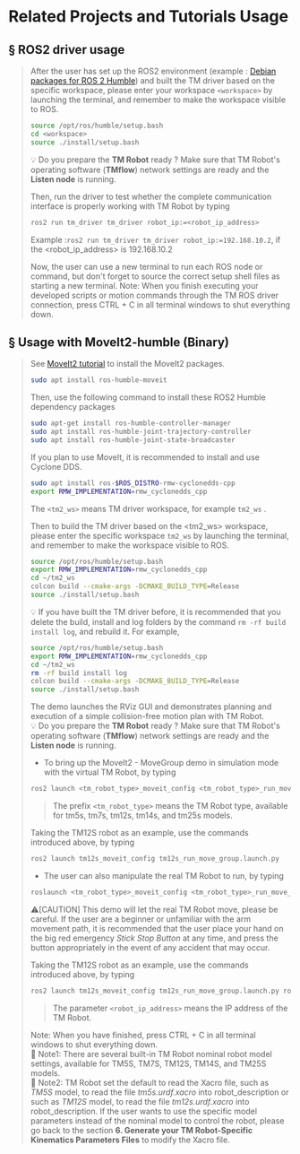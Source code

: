 # __Related Projects and Tutorials Usage__
## &sect; ROS2 driver usage
> 
> After the user has set up the ROS2 environment (example : [Debian packages for ROS 2 Humble](https://docs.ros.org/en/humble/Installation/Ubuntu-Install-Debians.html)) and built the TM driver based on the specific workspace, please enter your workspace `<workspace>` by launching the terminal, and remember to make the workspace visible to ROS. 
>
>
> ```bash
> source /opt/ros/humble/setup.bash
> cd <workspace>
> source ./install/setup.bash
> ```
> :bulb: Do you prepare the __TM Robot__ ready ? Make sure that TM Robot's operating software (__TMflow__) network settings are ready and the __Listen node__ is running. 
> 
> Then, run the driver to test whether the complete communication interface is properly working with TM Robot by typing 
>
>```bash
> ros2 run tm_driver tm_driver robot_ip:=<robot_ip_address>
>```
> Example :``ros2 run tm_driver tm_driver robot_ip:=192.168.10.2``, if the <robot_ip_address> is 192.168.10.2
>
> Now, the user can use a new terminal to run each ROS node or command, but don't forget to source the correct setup shell files as starting a new terminal.
> Note: When you finish executing your developed scripts or motion commands through the TM ROS driver connection, press CTRL + C in all terminal windows to shut everything down.

## &sect; Usage with MoveIt2-humble (Binary)
>
> See [MoveIt2 tutorial](https://moveit.ros.org/install-moveit2/binary/) to install the MoveIt2 packages.<br/>
> ```bash
> sudo apt install ros-humble-moveit
> ```
> Then, use the following command to install these ROS2 Humble dependency packages
> ```bash
> sudo apt-get install ros-humble-controller-manager
> sudo apt install ros-humble-joint-trajectory-controller
> sudo apt install ros-humble-joint-state-broadcaster
> ```
>
> If you plan to use MoveIt, it is recommended to install and use Cyclone DDS.
> ```bash
> sudo apt install ros-$ROS_DISTRO-rmw-cyclonedds-cpp
> export RMW_IMPLEMENTATION=rmw_cyclonedds_cpp
> ```
>
> The `<tm2_ws>` means TM driver workspace, for example `tm2_ws` .<br/>
>
>
> Then to build the TM driver based on the <tm2_ws> workspace, please enter the specific workspace `tm2_ws` by launching the terminal, and remember to make the workspace visible to ROS.<br/>
>
>
> ```bash
> source /opt/ros/humble/setup.bash
> export RMW_IMPLEMENTATION=rmw_cyclonedds_cpp
> cd ~/tm2_ws
> colcon build --cmake-args -DCMAKE_BUILD_TYPE=Release
> source ./install/setup.bash
> ```
>
> :bulb: If you have built the TM driver before, it is recommended that you delete the build, install and log folders by the command `rm -rf build install log`, and rebuild it. For example,<br/>
>
>
> ```bash
> source /opt/ros/humble/setup.bash
> export RMW_IMPLEMENTATION=rmw_cyclonedds_cpp
> cd ~/tm2_ws
> rm -rf build install log
> colcon build --cmake-args -DCMAKE_BUILD_TYPE=Release
> source ./install/setup.bash
> ```
>
> The demo launches the RViz GUI and demonstrates planning and execution of a simple collision-free motion plan with TM Robot.<br/> 
> :bulb: Do you prepare the __TM Robot__ ready ? Make sure that TM Robot's operating software (__TMflow__) network settings are ready and the __Listen node__ is running.<br/>
>
> * To bring up the MoveIt2 - MoveGroup demo in simulation mode with the virtual TM Robot, by typing<br/>
>
>
> ```bash
> ros2 launch <tm_robot_type>_moveit_config <tm_robot_type>_run_move_group.launch.py
> ```
>
>> The prefix `<tm_robot_type>` means the TM Robot type, available for tm5s, tm7s, tm12s, tm14s, and tm25s models.
>
> Taking the TM12S robot as an example, use the commands introduced above, by typing
> ```bash
> ros2 launch tm12s_moveit_config tm12s_run_move_group.launch.py
> ```
>
> * The user can also manipulate the real TM Robot to run, by typing<br/>
>
> ```bash
> roslaunch <tm_robot_type>_moveit_config <tm_robot_type>_run_move_group.launch.py robot_ip:=<robot_ip_address>
> ```
> :warning:[CAUTION] This demo will let the real TM Robot move, please be careful. If the user are a beginner or unfamiliar with the arm movement path, it is recommended that the user place your hand on the big red emergency _Stick Stop Button_ at any time, and press the button appropriately in the event of any accident that may occur.<br/>
>
> Taking the TM12S robot as an example, use the commands introduced above, by typing<br/>
>
> ```bash
> ros2 launch tm12s_moveit_config tm12s_run_move_group.launch.py robot_ip:=<robot_ip_address>
> ```
>
>> The parameter `<robot_ip_address>` means the IP address of the TM Robot.<br/>
>
> Note: When you have finished, press CTRL + C in all terminal windows to shut everything down.<br/>
> :bookmark_tabs: Note1: There are several built-in TM Robot nominal robot model settings, available for TM5S, TM7S, TM12S, TM14S, and TM25S models.<br/>
> :bookmark_tabs: Note2: TM Robot set the default to read the Xacro file, such as _TM5S_ model, to read the file _tm5s.urdf.xacro_ into robot_description or such as _TM12S_ model, to read the file _tm12s.urdf.xacro_ into robot_description. If the user wants to use the specific model parameters instead of the nominal model to control the robot, please go back to the section __6. Generate your TM Robot-Specific Kinematics Parameters Files__ to modify the Xacro file.<br/>
<div> </div>

